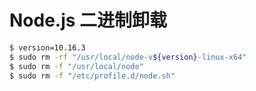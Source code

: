 # Node.js 二进制卸载

```bash
$ version=10.16.3
$ sudo rm -rf "/usr/local/node-v${version}-linux-x64"
$ sudo rm -f "/usr/local/node"
$ sudo rm -f "/etc/profile.d/node.sh"
```

